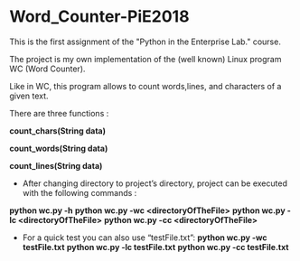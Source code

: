 # Word_Counter-PiE2018

This is the first assignment of the "Python in the Enterprise Lab." course.

The project is my own implementation of the (well known) Linux program WC (Word Counter).

Like in WC, this program allows to count words,lines, and characters of a given text.

There are three functions :

**count_chars(String data)**

**count_words(String data)**

**count_lines(String data)**


- After changing directory to project’s directory, project can be executed with the following commands : 

**python wc.py -h**
**python wc.py -wc \<directoryOfTheFile\>**
**python wc.py -lc \<directoryOfTheFile\>**
**python wc.py -cc \<directoryOfTheFile\>**

- For a quick test you can also use “testFile.txt”:
**python wc.py -wc testFile.txt**
**python wc.py -lc testFile.txt**
**python wc.py -cc testFile.txt**
